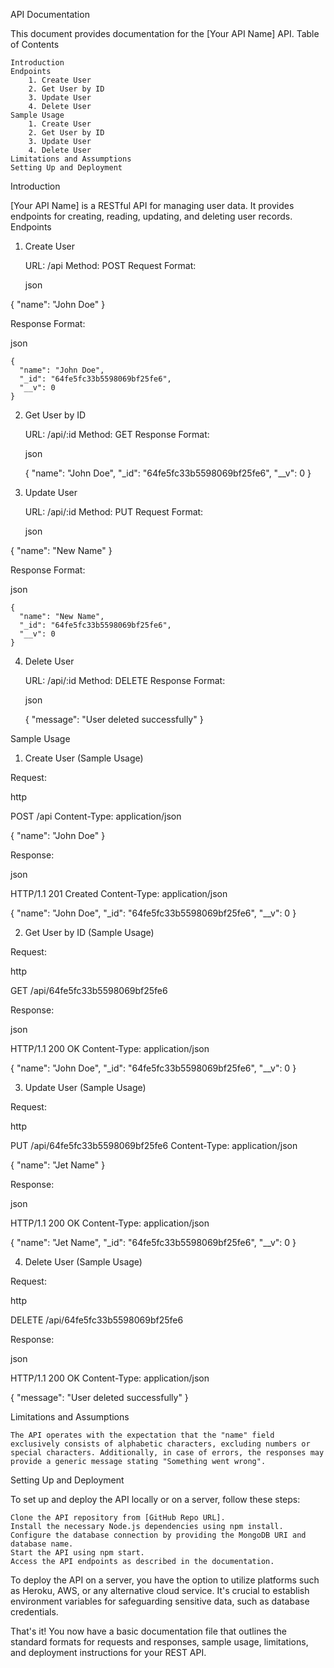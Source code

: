 API Documentation

This document provides documentation for the [Your API Name] API.
Table of Contents

    Introduction
    Endpoints
        1. Create User
        2. Get User by ID
        3. Update User
        4. Delete User
    Sample Usage
        1. Create User
        2. Get User by ID
        3. Update User
        4. Delete User
    Limitations and Assumptions
    Setting Up and Deployment

Introduction

[Your API Name] is a RESTful API for managing user data. It provides endpoints for creating, reading, updating, and deleting user records.
Endpoints
1. Create User

    URL: /api
    Method: POST
    Request Format:

    json

{
  "name": "John Doe"
}

Response Format:

json

    {
      "name": "John Doe",
      "_id": "64fe5fc33b5598069bf25fe6",
      "__v": 0
    }

2. Get User by ID

    URL: /api/:id
    Method: GET
    Response Format:

    json

    {
      "name": "John Doe",
      "_id": "64fe5fc33b5598069bf25fe6",
      "__v": 0
    }

3. Update User

    URL: /api/:id
    Method: PUT
    Request Format:

    json

{
  "name": "New Name"
}

Response Format:

json

    {
      "name": "New Name",
      "_id": "64fe5fc33b5598069bf25fe6",
      "__v": 0
    }

4. Delete User

    URL: /api/:id
    Method: DELETE
    Response Format:

    json

    {
      "message": "User deleted successfully"
    }

Sample Usage
1. Create User (Sample Usage)

Request:

http

POST /api
Content-Type: application/json

{
  "name": "John Doe"
}

Response:

json

HTTP/1.1 201 Created
Content-Type: application/json

{
  "name": "John Doe",
  "_id": "64fe5fc33b5598069bf25fe6",
  "__v": 0
}

2. Get User by ID (Sample Usage)

Request:

http

GET /api/64fe5fc33b5598069bf25fe6

Response:

json

HTTP/1.1 200 OK
Content-Type: application/json

{
  "name": "John Doe",
  "_id": "64fe5fc33b5598069bf25fe6",
  "__v": 0
}

3. Update User (Sample Usage)

Request:

http

PUT /api/64fe5fc33b5598069bf25fe6
Content-Type: application/json

{
  "name": "Jet Name"
}

Response:

json

HTTP/1.1 200 OK
Content-Type: application/json

{
  "name": "Jet Name",
  "_id": "64fe5fc33b5598069bf25fe6",
  "__v": 0
}

4. Delete User (Sample Usage)

Request:

http

DELETE /api/64fe5fc33b5598069bf25fe6

Response:

json

HTTP/1.1 200 OK
Content-Type: application/json

{
  "message": "User deleted successfully"
}

Limitations and Assumptions

    The API operates with the expectation that the "name" field exclusively consists of alphabetic characters, excluding numbers or special characters. Additionally, in case of errors, the responses may provide a generic message stating "Something went wrong".

Setting Up and Deployment

To set up and deploy the API locally or on a server, follow these steps:

    Clone the API repository from [GitHub Repo URL].
    Install the necessary Node.js dependencies using npm install.
    Configure the database connection by providing the MongoDB URI and database name.
    Start the API using npm start.
    Access the API endpoints as described in the documentation.

To deploy the API on a server, you have the option to utilize platforms such as Heroku, AWS, or any alternative cloud service. It's crucial to establish environment variables for safeguarding sensitive data, such as database credentials.

That's it! You now have a basic documentation file that outlines the standard formats for requests and responses, sample usage, limitations, and deployment instructions for your REST API.
